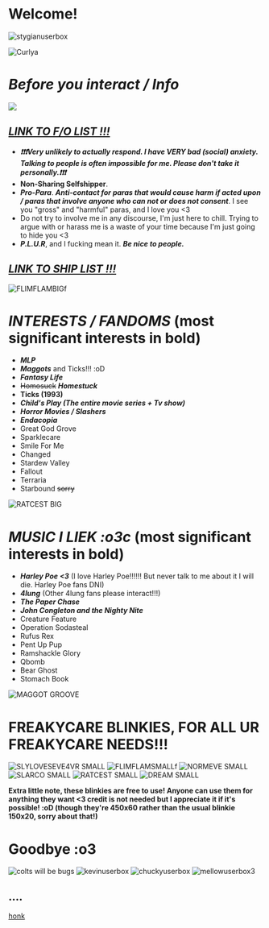 

# **Welcome!**

![stygianuserbox](https://github.com/user-attachments/assets/fc6d7c9f-c2f7-425d-afbe-947636f1d1eb)

![Curlya](https://github.com/user-attachments/assets/bffe9bff-5275-4579-aa00-abd44028d6c8)

# ***Before you interact / Info***

![](https://github.com/user-attachments/assets/453b999f-a461-47ff-a5e4-ff1e9538715b)

## ***[LINK TO F/O LIST !!!](https://docs.google.com/document/d/1z87dd5EAqhLX5DDW1LxPfYMSmuht_S1sNXZHvsuu6Oc/edit?usp=sharing)***
-  ***❗❗❗Very unlikely to actually respond. I have VERY bad (social) anxiety. Talking to people is often impossible for me. Please don't take it personally.❗❗❗***
- **Non-Sharing Selfshipper**.
-  ***Pro-Para***. ***Anti-contact for paras that would cause harm if acted upon / paras that involve anyone who can not or does not consent***. I see you "gross" and "harmful" paras, and I love you <3
-  Do not try to involve me in any discourse, I'm just here to chill. Trying to argue with or harass me is a waste of your time because I'm just going to hide you <3
- ***P.L.U.R***, and I fucking mean it. ***Be nice to people.***

## ***[LINK TO SHIP LIST !!! ](https://docs.google.com/document/d/1X8n6leZPZJDl_YBldso4F8hDwOe1K7fx7RgFcWydwVs/edit?usp=sharing)***

![FLIMFLAMBIGf](https://github.com/user-attachments/assets/fa4962b5-0b3c-4bd1-ad0d-a3e2f6f918f2)



# ***INTERESTS / FANDOMS*** (most significant interests in bold)
- ***MLP***
- ***Maggots*** and Ticks!!! :oD 
- ***Fantasy Life***
- ~~Homosuck~~ ***Homestuck***
- **Ticks (1993)**
- ***Child's Play (The entire movie series + Tv show)***
- ***Horror Movies / Slashers***
- ***Endacopia***
- Great God Grove
- Sparklecare
- Smile For Me
- Changed
- Stardew Valley
- Fallout
- Terraria
- Starbound ~~sorry~~


![RATCEST BIG](https://github.com/user-attachments/assets/5fe2aa45-645c-4dd6-89eb-aa392fb0e8bc)



# ***MUSIC I LIEK :o3c*** (most significant interests in bold)
- ***Harley Poe <3*** (I love Harley Poe!!!!!! But never talk to me about it I will die. Harley Poe fans DNI)
- ***4lung*** (Other 4lung fans please interact!!!)
- ***The Paper Chase***
- ***John Congleton and the Nighty Nite***
- Creature Feature
- Operation Sodasteal
- Rufus Rex
- Pent Up Pup
- Ramshackle Glory
- Qbomb
- Bear Ghost
- Stomach Book
  
![MAGGOT GROOVE](https://github.com/user-attachments/assets/4c18ea2f-c801-495e-88e3-51b1f3f1c12d)



# **FREAKYCARE BLINKIES, FOR ALL UR FREAKYCARE NEEDS!!!**

![SLYLOVESEVE4VR SMALL](https://github.com/user-attachments/assets/2f49c56b-9d6a-415f-9c94-aad754e1b634)
![FLIMFLAMSMALLf](https://github.com/user-attachments/assets/072a32cd-971a-4418-9f05-81010ae4e0d8)
![NORMEVE SMALL](https://github.com/user-attachments/assets/ebb43465-218a-4cf7-8e9b-a6aafa9c17e4)
![SLARCO SMALL](https://github.com/user-attachments/assets/aec6da22-204d-4d08-a32d-a3cf0e9b7117)
![RATCEST SMALL](https://github.com/user-attachments/assets/16e77cfa-73b9-4547-a4f4-5eee7e42a6b3)
![DREAM SMALL](https://github.com/user-attachments/assets/ea7f40d3-1aa9-4652-9eda-d10384c45492)


__Extra little note, these blinkies are free to use! Anyone can use them for anything they want <3 credit is not needed but I appreciate it if it's possible! :oD (though they're 450x60 rather than the usual blinkie 150x20, sorry about that!)__

# **Goodbye :o3**

![colts will be bugs](https://github.com/user-attachments/assets/670aa4ac-8fd7-45a2-a440-3bbfb66387b2)
![kevinuserbox](https://github.com/user-attachments/assets/9b2c5d02-4601-42dd-b1d1-840848b4c902)
![chuckyuserbox](https://github.com/user-attachments/assets/f011533e-7bee-4c64-98ef-6e58a142766d)
![mellowuserbox3](https://github.com/user-attachments/assets/9062b5f8-8a3b-4827-a5ac-51ce1b2fc21c)
## ....
[honk](https://www.youtube.com/watch?v=boAxkYmO30c)
